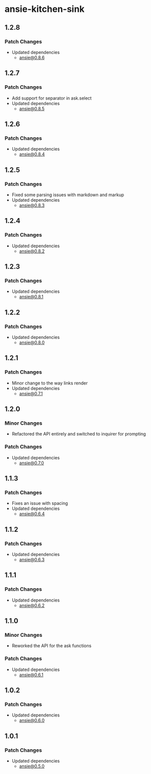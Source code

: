 # ansie-kitchen-sink

## 1.2.8

### Patch Changes

- Updated dependencies
  - ansie@0.8.6

## 1.2.7

### Patch Changes

- Add support for separator in ask.select
- Updated dependencies
  - ansie@0.8.5

## 1.2.6

### Patch Changes

- Updated dependencies
  - ansie@0.8.4

## 1.2.5

### Patch Changes

- Fixed some parsing issues with markdown and markup
- Updated dependencies
  - ansie@0.8.3

## 1.2.4

### Patch Changes

- Updated dependencies
  - ansie@0.8.2

## 1.2.3

### Patch Changes

- Updated dependencies
  - ansie@0.8.1

## 1.2.2

### Patch Changes

- Updated dependencies
  - ansie@0.8.0

## 1.2.1

### Patch Changes

- Minor change to the way links render
- Updated dependencies
  - ansie@0.7.1

## 1.2.0

### Minor Changes

- Refactored the API entirely and switched to inquirer for prompting

### Patch Changes

- Updated dependencies
  - ansie@0.7.0

## 1.1.3

### Patch Changes

- Fixes an issue with spacing
- Updated dependencies
  - ansie@0.6.4

## 1.1.2

### Patch Changes

- Updated dependencies
  - ansie@0.6.3

## 1.1.1

### Patch Changes

- Updated dependencies
  - ansie@0.6.2

## 1.1.0

### Minor Changes

- Reworked the API for the ask functions

### Patch Changes

- Updated dependencies
  - ansie@0.6.1

## 1.0.2

### Patch Changes

- Updated dependencies
  - ansie@0.6.0

## 1.0.1

### Patch Changes

- Updated dependencies
  - ansie@0.5.0
